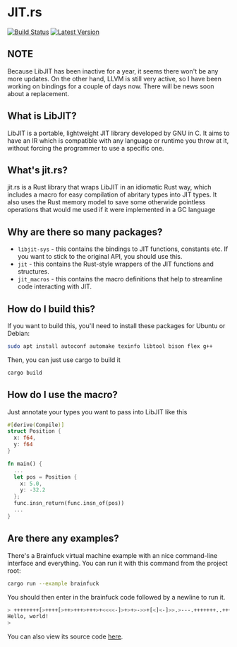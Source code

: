 JIT.rs
======
[![Build Status](https://travis-ci.org/TomBebbington/jit.rs.svg?branch=master)](https://travis-ci.org/TomBebbington/jit.rs)
[![Latest Version](https://img.shields.io/crates/v/jit.svg)](https://crates.io/crates/jit)

NOTE
----
Because LibJIT has been inactive for a year, it seems there won't be any more updates. On the other hand, LLVM is still very active, so I have been working on bindings for a couple of days now. There will be news soon about a replacement.

What is LibJIT?
---------------
LibJIT is a portable, lightweight JIT library developed by GNU in C. It aims to
have an IR which is compatible with any language or runtime you throw at it, without
forcing the programmer to use a specific one.

What's jit.rs?
--------------
jit.rs is a Rust library that wraps LibJIT in an idiomatic Rust way, which
includes a macro for easy compilation of abritary types into JIT types. It also
uses the Rust memory model to save some otherwide pointless operations that
would me used if it were implemented in a GC language


Why are there so many packages?
-------------------------------
+ `libjit-sys` - this contains the bindings to JIT functions,
constants etc. If you want to stick to the original API, you should use this.
+ `jit` - this contains the Rust-style wrappers of the JIT
functions and structures.
+ `jit_macros` - this contains the macro definitions that help
to streamline code interacting with JIT.


How do I build this?
--------------------
If you want to build this, you'll need to install these packages for Ubuntu or Debian:

``` bash
sudo apt install autoconf automake texinfo libtool bison flex g++

```

Then, you can just use cargo to build it

```bash
cargo build
```

How do I use the macro?
-----------------------
Just annotate your types you want to pass into LibJIT like this
``` rust
#[derive(Compile)]
struct Position {
  x: f64,
  y: f64
}

fn main() {
  ...
  let pos = Position {
    x: 5.0,
    y: -32.2
  };
  func.insn_return(func.insn_of(pos))
  ...
}
```

Are there any examples?
-----------------------
There's a Brainfuck virtual machine example with an nice command-line interface
and everything. You can run it with this command from the project root:

``` bash
cargo run --example brainfuck
```

You should then enter in the brainfuck code followed by a newline to run it.

``` bash
> ++++++++[>++++[>++>+++>+++>+<<<<-]>+>+>->>+[<]<-]>>.>---.+++++++..+++.>>.<-.<.+++.------.--------.>>+.>++.
Hello, world!
>
```
You can also view its source code [here](https://github.com/TomBebbington/jit.rs/blob/master/examples/brainfuck.rs).
